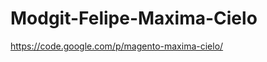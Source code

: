Modgit-Felipe-Maxima-Cielo
==========================

https://code.google.com/p/magento-maxima-cielo/
